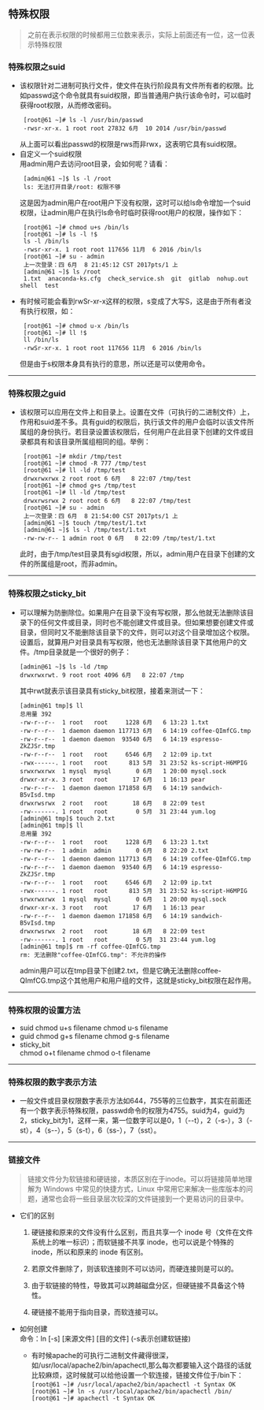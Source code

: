 ## 特殊权限  
> 之前在表示权限的时候都用三位数来表示，实际上前面还有一位，这一位表示特殊权限  

### 特殊权限之suid  
* 该权限针对二进制可执行文件，使文件在执行阶段具有文件所有者的权限。比如passwd这个命令就具有suid权限，即当普通用户执行该命令时，可以临时获得root权限，从而修改密码。  
  ```
   [root@61 ~]# ls -l /usr/bin/passwd 
   -rwsr-xr-x. 1 root root 27832 6月  10 2014 /usr/bin/passwd
  ```  
    从上面可以看出passwd的权限是rws而非rwx，这表明它具有suid权限。  
* 自定义一个suid权限  
  用admin用户去访问root目录，会如何呢？请看：  
   ```
    [admin@61 ~]$ ls -l /root
    ls: 无法打开目录/root: 权限不够
   ```  
   这是因为admin用户在root用户下没有权限，这时可以给ls命令增加一个suid权限，让admin用户在执行ls命令时临时获得root用户的权限，操作如下：  
    ```  
     [root@61 ~]# chmod u+s /bin/ls
     [root@61 ~]# ls -l !$
     ls -l /bin/ls
     -rwsr-xr-x. 1 root root 117656 11月  6 2016 /bin/ls
     [root@61 ~]# su - admin
     上一次登录：四 6月  8 21:45:12 CST 2017pts/1 上
     [admin@61 ~]$ ls /root
     1.txt  anaconda-ks.cfg  check_service.sh  git  gitlab  nohup.out  shell  test
     ```  
* 有时候可能会看到rwSr-xr-x这样的权限，s变成了大写S，这是由于所有者没有执行权限，如：  
   ```
    [root@61 ~]# chmod u-x /bin/ls
    [root@61 ~]# ll !$
    ll /bin/ls
    -rwSr-xr-x. 1 root root 117656 11月  6 2016 /bin/ls
   ```  
  但是由于s权限本身具有执行的意思，所以还是可以使用命令。  
-------------------------------------------------------------------------------
### 特殊权限之guid  
* 该权限可以应用在文件上和目录上。设置在文件（可执行的二进制文件）上，作用和suid差不多。具有guid的权限后，执行该文件的用户会临时以该文件所属组的身份执行。若目录设置该权限后，任何用户在此目录下创建的文件或目录都具有和该目录所属组相同的组。举例：  
  ```
   [root@61 ~]# mkdir /tmp/test
   [root@61 ~]# chmod -R 777 /tmp/test
   [root@61 ~]# ll -ld /tmp/test
   drwxrwxrwx 2 root root 6 6月   8 22:07 /tmp/test
   [root@61 ~]# chmod g+s /tmp/test
   [root@61 ~]# ll -ld /tmp/test   
   drwxrwsrwx 2 root root 6 6月   8 22:07 /tmp/test
   [root@61 ~]# su - admin
   上一次登录：四 6月  8 21:54:00 CST 2017pts/1 上
   [admin@61 ~]$ touch /tmp/test/1.txt
   [admin@61 ~]$ ls -l /tmp/test/1.txt 
   -rw-rw-r-- 1 admin root 0 6月   8 22:09 /tmp/test/1.txt
  ```  
  此时，由于/tmp/test目录具有sgid权限，所以，admin用户在目录下创建的文件的所属组是root，而非admin。  
-------------------------------------------------------------------------------------
### 特殊权限之sticky_bit  
* 可以理解为防删除位。如果用户在目录下没有写权限，那么他就无法删除该目录下的任何文件或目录，同时也不能创建文件或目录。但如果想要创建文件或目录，但同时又不能删除该目录下的文件，则可以对这个目录增加这个权限。设置后，就算用户对目录具有写权限，他也无法删除该目录下其他用户的文件。/tmp目录就是一个很好的例子：  
   ```
   [admin@61 ~]$ ls -ld /tmp
   drwxrwxrwt. 9 root root 4096 6月   8 22:07 /tmp
   ``` 
  其中rwt就表示该目录具有sticky_bit权限，接着来测试一下：  
    ```
   [admin@61 tmp]$ ll
   总用量 392
   -rw-r--r--  1 root   root     1228 6月   6 13:23 1.txt
   -rw-r--r--  1 daemon daemon 117713 6月   6 14:19 coffee-QImfCG.tmp
   -rw-r--r--  1 daemon daemon  93540 6月   6 14:19 espresso-ZkZJSr.tmp
   -rw-r--r--  1 root   root     6546 6月   2 12:09 ip.txt
   -rwx------. 1 root   root      813 5月  31 23:52 ks-script-H6MPIG
   srwxrwxrwx  1 mysql  mysql       0 6月   1 20:00 mysql.sock
   drwxr-xr-x. 3 root   root       17 6月   1 16:13 pear
   -rw-r--r--  1 daemon daemon 171858 6月   6 14:19 sandwich-B5vIsd.tmp
   drwxrwsrwx  2 root   root       18 6月   8 22:09 test
   -rw-------. 1 root   root        0 5月  31 23:44 yum.log
   [admin@61 tmp]$ touch 2.txt
   [admin@61 tmp]$ ll
   总用量 392
   -rw-r--r--  1 root   root     1228 6月   6 13:23 1.txt
   -rw-rw-r--  1 admin  admin       0 6月   8 22:20 2.txt
   -rw-r--r--  1 daemon daemon 117713 6月   6 14:19 coffee-QImfCG.tmp
   -rw-r--r--  1 daemon daemon  93540 6月   6 14:19 espresso-ZkZJSr.tmp
   -rw-r--r--  1 root   root     6546 6月   2 12:09 ip.txt
   -rwx------. 1 root   root      813 5月  31 23:52 ks-script-H6MPIG
   srwxrwxrwx  1 mysql  mysql       0 6月   1 20:00 mysql.sock
   drwxr-xr-x. 3 root   root       17 6月   1 16:13 pear
   -rw-r--r--  1 daemon daemon 171858 6月   6 14:19 sandwich-B5vIsd.tmp
   drwxrwsrwx  2 root   root       18 6月   8 22:09 test
   -rw-------. 1 root   root        0 5月  31 23:44 yum.log
   [admin@61 tmp]$ rm -rf coffee-QImfCG.tmp 
   rm: 无法删除"coffee-QImfCG.tmp": 不允许的操作
   ```  
   admin用户可以在tmp目录下创建2.txt，但是它确无法删除coffee-QImfCG.tmp这个其他用户和用户组的文件，这就是sticky_bit权限在起作用。  
-----------------------------------------------------------------
### 特殊权限的设置方法  
* suid
   chmod u+s filename        chmod u-s filename  
* guid
   chmod g+s filename        chmod g-s filename  
* sticky_bit  
   chmod o+t filename        chmod o-t filename  
-----------------------------------------------------------------
### 特殊权限的数字表示方法  
* 一般文件或目录权限数字表示方法如644，755等的三位数字，其实在前面还有一个数字表示特殊权限，passwd命令的权限为4755。suid为4，guid为2，sticky_bit为1，这样一来，第一位数字可以是0，1（--t），2（-s-），3（-st），4（s--），5（s-t），6（ss-），7（sst）。
-------------------------------------------------------------
### 链接文件  
> 链接文件分为软链接和硬链接，本质区别在于inode。可以将链接简单地理解为 Windows 中常见的快捷方式，Linux 中常用它来解决一些库版本的问题，通常也会将一些目录层次较深的文件链接到一个更易访问的目录中。  
* 它们的区别  
	1. 硬链接和原来的文件没有什么区别，而且共享一个 inode 号（文件在文件系统上的唯一标识）；而软链接不共享 inode，也可以说是个特殊的 inode，所以和原来的 inode 有区别。

	2. 若原文件删除了，则该软连接则不可以访问，而硬连接则是可以的。

	3. 由于软链接的特性，导致其可以跨越磁盘分区，但硬链接不具备这个特性。  
	
	4. 硬链接不能用于指向目录，而软连接可以。

* 如何创建  
  命令：ln [-s]  [来源文件]  [目的文件]  (-s表示创建软链接)  
	* 有时候apache的可执行二进制文件藏得很深，如/usr/local/apache2/bin/apachectl,那么每次都要输入这个路径的话就比较麻烦，这时候就可以给他设置一个软连接，链接文件位于/bin下：
	      ```
              [root@61 ~]# /usr/local/apache2/bin/apachectl -t
              Syntax OK
              [root@61 ~]# ln -s /usr/local/apache2/bin/apachectl /bin/
              [root@61 ~]# apachectl -t
              Syntax OK  
              ```  

